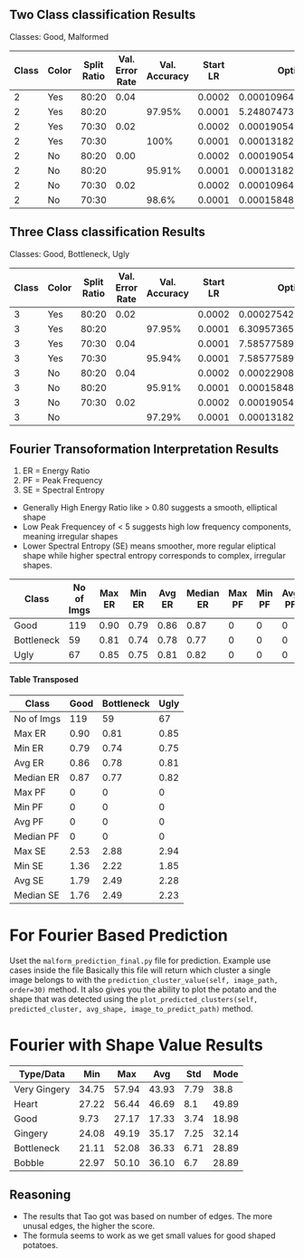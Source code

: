 ## Two Class classification Results
Classes: Good, Malformed

| Class | Color | Split Ratio | Val. Error Rate | Val. Accuracy | Start LR | Optimal LR             | Epochs |
|-------|-------|-------------|-----------------|---------------|----------|------------------------|--------|
| 2     | Yes   | 80:20       | 0.04            |               | 0.0002   | 0.00010964782268274575 | 18     |
| 2     | Yes   | 80:20       |                 | 97.95%        | 0.0001   | 5.248074739938602e-05  | 25     |
| 2     | Yes   | 70:30       | 0.02            |               | 0.0002   | 0.00019054606673307717 | 20     |
| 2     | Yes   | 70:30       |                 | 100%          | 0.0001   | 0.00013182566908653826 | 20     |
| 2     | No    | 80:20       | 0.00            |               | 0.0002   | 0.00019054606673307717 | 18     |
| 2     | No    | 80:20       |                 | 95.91%        | 0.0001   | 0.00013182566908653826 | 20     |
| 2     | No    | 70:30       | 0.02            |               | 0.0002   | 0.00010964782268274575 | 20     |
| 2     | No    | 70:30       |                 | 98.6%         | 0.0001   | 0.00015848931798245758 | 20     |



## Three Class classification Results
Classes: Good, Bottleneck, Ugly

| Class | Color | Split Ratio | Val. Error Rate | Val. Accuracy | Start LR | Optimal LR             | Epochs |
|-------|-------|-------------|-----------------|---------------|----------|------------------------|--------|
| 3     | Yes   | 80:20       | 0.02            |               | 0.0002   | 0.0002754228771664202  | 18     |
| 3     | Yes   | 80:20       |                 | 97.95%        | 0.0001   | 6.30957365501672e-05   | 25     |
| 3     | Yes   | 70:30       | 0.04            |               | 0.0001   | 7.585775892948732e-05  | 20     |
| 3     | Yes   | 70:30       |                 | 95.94%        | 0.0001   | 7.585775892948732e-05  | 20     |
| 3     | No    | 80:20       | 0.04            |               | 0.0002   | 0.0002290867705596611  | 18     |
| 3     | No    | 80:20       |                 | 95.91%        | 0.0001   | 0.00015848931798245758 | 20     |
| 3     | No    | 70:30       | 0.02            |               | 0.0002   | 0.00019054606673307717 | 20     |
| 3     | No    |             |                 | 97.29%        | 0.0001   | 0.00013182566908653826 | 25     |


## Fourier Transoformation Interpretation Results
1. ER = Energy Ratio
2. PF = Peak Frequency
3. SE = Spectral Entropy

* Generally High Energy Ratio like > 0.80 suggests a smooth, elliptical shape
* Low Peak Frequencey of < 5 suggests high low frequency components, meaning irregular shapes
* Lower Spectral Entropy (SE) means smoother, more regular eliptical shape while higher spectral entropy corresponds to complex, irregular shapes.



| Class      | No of Imgs | Max ER | Min ER | Avg ER | Median ER | Max PF | Min PF | Avg PF | Median PF | Max SE | Min SE | Avg SE | Median SE |
|------------|------------|--------|--------|--------|-----------|--------|--------|--------|-----------|--------|--------|--------|-----------|
| Good       | 119        | 0.90   | 0.79   | 0.86   | 0.87      | 0      | 0      | 0      | 0         | 2.53   | 1.36   | 1.79   | 1.76      |
| Bottleneck | 59         | 0.81   | 0.74   | 0.78   | 0.77      | 0      | 0      | 0      | 0         | 2.88   | 2.22   | 2.49   | 2.49      |
| Ugly       | 67         | 0.85   | 0.75   | 0.81   | 0.82      | 0      | 0      | 0      | 0         | 2.94   | 1.85   | 2.28   | 2.23      |


#### Table Transposed
| Class      | Good | Bottleneck | Ugly |
|------------|------|------------|------|
| No of Imgs | 119  | 59         | 67   |
| Max ER     | 0.90 | 0.81       | 0.85 |
| Min ER     | 0.79 | 0.74       | 0.75 |
| Avg ER     | 0.86 | 0.78       | 0.81 |
| Median ER  | 0.87 | 0.77       | 0.82 |
| Max PF     | 0    | 0          | 0    |
| Min PF     | 0    | 0          | 0    |
| Avg PF     | 0    | 0          | 0    |
| Median PF  | 0    | 0          | 0    |
| Max SE     | 2.53 | 2.88       | 2.94 |
| Min SE     | 1.36 | 2.22       | 1.85 |
| Avg SE     | 1.79 | 2.49       | 2.28 |
| Median SE  | 1.76 | 2.49       | 2.23 |



# For Fourier Based Prediction
Uset the `malform_prediction_final.py` file for prediction. Example use cases inside the file
Basically this file will return which cluster a single image belongs to with the `prediction_cluster_value(self, image_path, order=30)` method. It also gives you the ability to plot the potato and the shape that was detected using the `plot_predicted_clusters(self, predicted_cluster, avg_shape, image_to_predict_path)` method.


# Fourier with Shape Value Results

| Type/Data    	| Min   	| Max   	| Avg   	| Std  	| Mode  	|
|--------------	|-------	|-------	|-------	|------	|-------	|
| Very Gingery 	| 34.75 	| 57.94 	| 43.93 	| 7.79 	| 38.8  	|
| Heart        	| 27.22 	| 56.44 	| 46.69 	| 8.1  	| 49.89 	|
| Good         	| 9.73  	| 27.17 	| 17.33 	| 3.74 	| 18.98 	|
| Gingery      	| 24.08 	| 49.19 	| 35.17 	| 7.25 	| 32.14 	|
| Bottleneck   	| 21.11 	| 52.08 	| 36.33 	| 6.71 	| 28.89 	|
| Bobble       	| 22.97 	| 50.10 	| 36.10 	| 6.7  	| 28.89 	|

## Reasoning
* The results that Tao got was based on number of edges. The more unusal edges, the higher the score.
* The formula seems to work as we get small values for good shaped potatoes.
